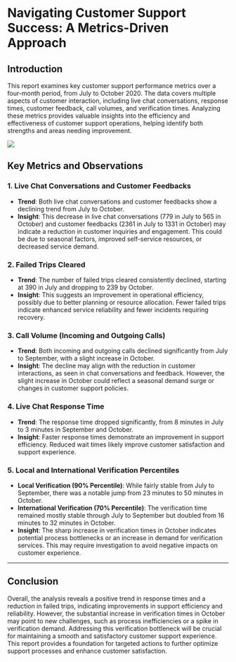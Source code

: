 # Navigating Customer Support Success: A Metrics-Driven Approach

## Introduction

This report examines key customer support performance metrics over a four-month period, from July to October 2020. The data covers multiple aspects of customer interaction, including live chat conversations, response times, customer feedback, call volumes, and verification times. Analyzing these metrics provides valuable insights into the efficiency and effectiveness of customer support operations, helping identify both strengths and areas needing improvement.

[<img src='https://sharminhossainbd.github.io/Navigating-Customer-Support-Success-A-Metrics-Driven-Approach/cs.png'>](https://sharminhossainbd.github.io/Navigating-Customer-Support-Success-A-Metrics-Driven-Approach/cs.png)

## Key Metrics and Observations

### 1. **Live Chat Conversations and Customer Feedbacks**
   - **Trend**: Both live chat conversations and customer feedbacks show a declining trend from July to October.
   - **Insight**: This decrease in live chat conversations (779 in July to 565 in October) and customer feedbacks (2361 in July to 1331 in October) may indicate a reduction in customer inquiries and engagement. This could be due to seasonal factors, improved self-service resources, or decreased service demand.

### 2. **Failed Trips Cleared**
   - **Trend**: The number of failed trips cleared consistently declined, starting at 390 in July and dropping to 239 by October.
   - **Insight**: This suggests an improvement in operational efficiency, possibly due to better planning or resource allocation. Fewer failed trips indicate enhanced service reliability and fewer incidents requiring recovery.

### 3. **Call Volume (Incoming and Outgoing Calls)**
   - **Trend**: Both incoming and outgoing calls declined significantly from July to September, with a slight increase in October.
   - **Insight**: The decline may align with the reduction in customer interactions, as seen in chat conversations and feedback. However, the slight increase in October could reflect a seasonal demand surge or changes in customer support policies.

### 4. **Live Chat Response Time**
   - **Trend**: The response time dropped significantly, from 8 minutes in July to 3 minutes in September and October.
   - **Insight**: Faster response times demonstrate an improvement in support efficiency. Reduced wait times likely improve customer satisfaction and support experience.

### 5. **Local and International Verification Percentiles**
   - **Local Verification (90% Percentile)**: While fairly stable from July to September, there was a notable jump from 23 minutes to 50 minutes in October.
   - **International Verification (70% Percentile)**: The verification time remained mostly stable through July to September but doubled from 16 minutes to 32 minutes in October.
   - **Insight**: The sharp increase in verification times in October indicates potential process bottlenecks or an increase in demand for verification services. This may require investigation to avoid negative impacts on customer experience.

---

## Conclusion

Overall, the analysis reveals a positive trend in response times and a reduction in failed trips, indicating improvements in support efficiency and reliability. However, the substantial increase in verification times in October may point to new challenges, such as process inefficiencies or a spike in verification demand. Addressing this verification bottleneck will be crucial for maintaining a smooth and satisfactory customer support experience. This report provides a foundation for targeted actions to further optimize support processes and enhance customer satisfaction.
